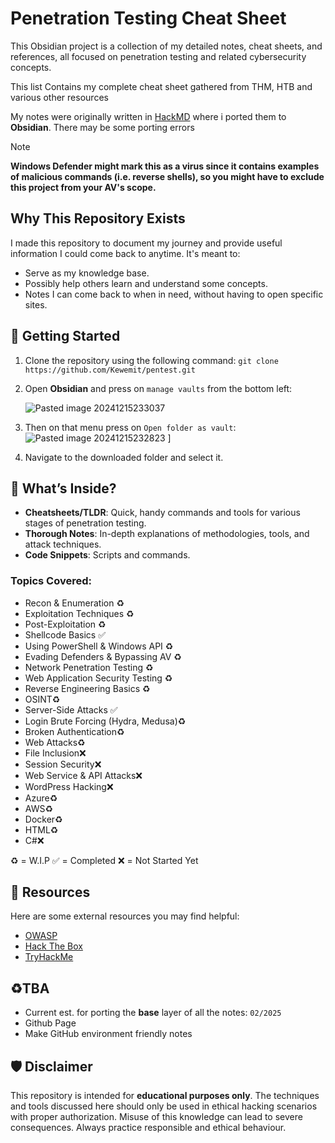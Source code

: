 # Penetration Testing Cheat Sheet
This Obsidian project is a collection of my detailed notes, cheat sheets, and references, all focused on penetration testing and related cybersecurity concepts. 

This list Contains my complete cheat sheet gathered from THM, HTB and various other resources

My notes were originally written in [HackMD](https://hackmd.io) where i ported them to **Obsidian**. There may be some porting errors 

> [!NOTE]
> **Windows Defender might mark this as a virus since it contains examples of malicious commands (i.e. reverse shells), so you might have to exclude this project from your AV's scope.**

## Why This Repository Exists
I made this repository to document my journey and provide useful information I could come back to anytime. It's meant to:
- Serve as my knowledge base.
- Possibly help others learn and understand some concepts.
- Notes I can come back to when in need, without having to open specific sites.
## 🚀 Getting Started

1. Clone the repository using the following command:
	`git clone https://github.com/Kewemit/pentest.git`
2. Open **Obsidian** and press on `manage vaults` from the bottom left:

	 ![Pasted image 20241215233037](https://github.com/user-attachments/assets/22d93b76-eb93-4bbd-b983-3228eba49048)


3. Then on that menu press on ``Open folder as vault``:
	![Pasted image 20241215232823](https://github.com/user-attachments/assets/93f6815c-4057-4306-898e-c116994310f3)
]
4. Navigate to the downloaded folder and select it.
## 📖 What’s Inside?

- **Cheatsheets/TLDR**: Quick, handy commands and tools for various stages of penetration testing.
- **Thorough Notes**: In-depth explanations of methodologies, tools, and attack techniques.
- **Code Snippets**: Scripts and commands.
### Topics Covered:
- Recon & Enumeration ♻️
- Exploitation Techniques ♻️
- Post-Exploitation ♻️
- Shellcode Basics ✅
- Using PowerShell & Windows API ♻️
- Evading Defenders & Bypassing AV ♻️
- Network Penetration Testing ♻️
- Web Application Security Testing ♻️
- Reverse Engineering Basics ♻️
- OSINT♻️
- Server-Side Attacks ✅
- Login Brute Forcing (Hydra, Medusa)♻️
- Broken Authentication♻️
- Web Attacks♻️
- File Inclusion❌
- Session Security❌
- Web Service & API Attacks❌
- WordPress Hacking❌
- Azure♻️
- AWS♻️
- Docker♻️
- HTML♻️
- C#❌

♻️ = W.I.P
✅ = Completed
❌ = Not Started Yet
## 🔗 Resources

Here are some external resources you may find helpful:
- [OWASP](https://owasp.org/)
- [Hack The Box](https://www.hackthebox.com/)
- [TryHackMe](https://tryhackme.com/)

## ♻️TBA
- Current est. for porting the **base** layer of all the notes: `02/2025`
- Github Page
- Make GitHub environment friendly notes

## 🛡 Disclaimer

This repository is intended for **educational purposes only**. The techniques and tools discussed here should only be used in ethical hacking scenarios with proper authorization. Misuse of this knowledge can lead to severe consequences. Always practice responsible and ethical behaviour.
